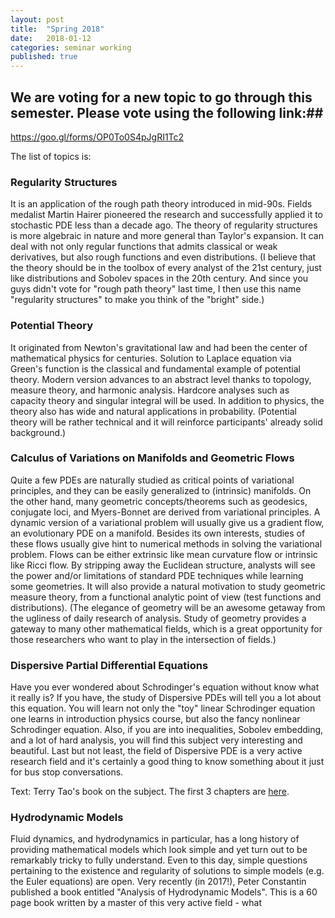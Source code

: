 ```yaml
---
layout: post
title:  "Spring 2018"
date:   2018-01-12
categories: seminar working
published: true
---
```


## We are voting for a new topic to go through this semester. Please vote using the following link:##

<https://goo.gl/forms/OP0To0S4pJgRI1Tc2>

The list of topics is:

### Regularity Structures ###

It is an application of the rough path theory introduced in mid-90s. Fields medalist Martin Hairer pioneered the research and successfully applied it to stochastic PDE less than a decade ago. The theory of regularity structures is more algebraic in nature and more general than Taylor's expansion. It can deal with not only regular functions that admits classical or weak derivatives, but also rough functions and even distributions. (I believe that the theory should be in the toolbox of every analyst of the 21st century, just like distributions and Sobolev spaces in the 20th century. And since you guys didn't vote for "rough path theory" last time, I then use this name "regularity structures" to make you think of the "bright" side.)

### Potential Theory ###

It originated from Newton's gravitational law and had been the center of mathematical physics for centuries. Solution to Laplace equation via Green's function is the classical and fundamental example of potential theory. Modern version advances to an abstract level thanks to topology, measure theory, and harmonic analysis. Hardcore analyses such as capacity theory and singular integral will be used. In addition to physics, the theory also has wide and natural applications in probability. (Potential theory will be rather technical and it will reinforce participants' already solid background.)

### Calculus of Variations on Manifolds and Geometric Flows ###

Quite a few PDEs are naturally studied as critical points of variational principles, and they can be easily generalized to (intrinsic) manifolds. On the other hand, many geometric concepts/theorems such as geodesics, conjugate loci, and Myers-Bonnet are derived from variational principles. A dynamic version of a variational problem will usually give us a gradient flow, an evolutionary PDE on a manifold. Besides its own interests, studies of these flows usually give hint to numerical methods in solving the variational problem. Flows can be either extrinsic like mean curvature flow or intrinsic like Ricci flow. By stripping away the Euclidean structure, analysts will see the power and/or limitations of standard PDE techniques while learning some geometries. It will also provide a natural motivation to study geometric measure theory, from a functional analytic point of view (test functions and distributions). (The elegance of geometry will be an awesome getaway from the ugliness of daily research of analysis. Study of geometry provides a gateway to many other mathematical fields, which is a great opportunity for those researchers who want to play in the intersection of fields.)

### Dispersive Partial Differential Equations ###

Have you ever wondered about Schrodinger's equation without know what it really is? If you have, the study of Dispersive PDEs will tell you a lot about this equation. You will learn not only the "toy" linear Schrodinger equation one learns in introduction physics course, but also the fancy nonlinear Schrodinger equation. Also, if you are into inequalities, Sobolev embedding, and a lot of hard analysis, you will find this subject very interesting and beautiful. Last but not least, the field of Dispersive PDE is a very active research field and it's certainly a good thing to know something about it just for bus stop conversations.

Text: Terry Tao's book on the subject. The first 3 chapters are [here](http://www.math.ucla.edu/~tao/preprints/chapter.pdf).

### Hydrodynamic Models ###

Fluid dynamics, and hydrodynamics in particular, has a long history of providing mathematical models which look simple and yet turn out to be remarkably tricky to fully understand. Even to this day, simple questions pertaining to the existence and regularity of solutions to simple models (e.g. the Euler equations) are open. Very recently (in 2017!), Peter Constantin published a book entitled "Analysis of Hydrodynamic Models". This is a 60 page book written by a master of this very active field - what
